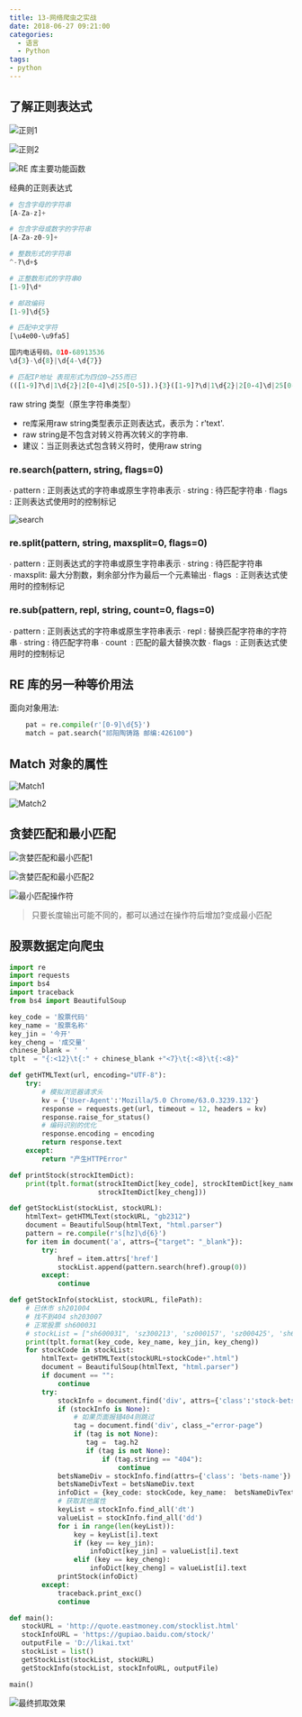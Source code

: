 ```yaml
---
title: 13-网络爬虫之实战
date: 2018-06-27 09:21:00
categories:
  - 语言
  - Python
tags:
- python
---
```


## 了解正则表达式

![正则1](http://likai.test.upcdn.net/%E8%AF%AD%E8%A8%80-Python/13-%E7%BD%91%E7%BB%9C%E7%88%AC%E8%99%AB%E4%B9%8B%E5%AE%9E%E6%88%98/%E6%AD%A3%E5%88%991.png)

![正则2](http://likai.test.upcdn.net/%E8%AF%AD%E8%A8%80-Python/13-%E7%BD%91%E7%BB%9C%E7%88%AC%E8%99%AB%E4%B9%8B%E5%AE%9E%E6%88%98/%E6%AD%A3%E5%88%992.png)

![RE 库主要功能函数](http://likai.test.upcdn.net/%E8%AF%AD%E8%A8%80-Python/13-%E7%BD%91%E7%BB%9C%E7%88%AC%E8%99%AB%E4%B9%8B%E5%AE%9E%E6%88%98/RE%20%E5%BA%93%E4%B8%BB%E8%A6%81%E5%8A%9F%E8%83%BD%E5%87%BD%E6%95%B0.png)

经典的正则表达式

```python
# 包含字母的字符串
[A-Za-z]+

# 包含字母或数字的字符串
[A-Za-z0-9]+

# 整数形式的字符串
^-?\d+$

# 正整数形式的字符串0
[1-9]\d*

# 邮政编码
[1-9]\d{5}

# 匹配中文字符
[\u4e00‐\u9fa5]

国内电话号码，010‐68913536
\d{3}-\d{8}|\d{4-\d{7}}

# 匹配IP地址 表现形式为四位0~255而已
(([1‐9]?\d|1\d{2}|2[0‐4]\d|25[0‐5]).){3}([1‐9]?\d|1\d{2}|2[0‐4]\d|25[0‐5])
```

raw string 类型（原生字符串类型）
* re库采用raw string类型表示正则表达式，表示为：r'text'.
* raw string是不包含对转义符再次转义的字符串.
* 建议：当正则表达式包含转义符时，使用raw string

### re.search(pattern, string, flags=0)

∙ pattern : 正则表达式的字符串或原生字符串表示
∙ string : 待匹配字符串
∙ flags  : 正则表达式使用时的控制标记

![search](http://likai.test.upcdn.net/%E8%AF%AD%E8%A8%80-Python/13-%E7%BD%91%E7%BB%9C%E7%88%AC%E8%99%AB%E4%B9%8B%E5%AE%9E%E6%88%98/search.png)

### re.split(pattern, string, maxsplit=0, flags=0)

∙ pattern : 正则表达式的字符串或原生字符串表示
∙ string : 待匹配字符串
∙ maxsplit: 最大分割数，剩余部分作为最后一个元素输出
∙ flags  : 正则表达式使用时的控制标记

### re.sub(pattern, repl, string, count=0, flags=0)

∙ pattern : 正则表达式的字符串或原生字符串表示
∙ repl : 替换匹配字符串的字符串
∙ string : 待匹配字符串
∙ count  : 匹配的最大替换次数
∙ flags  : 正则表达式使用时的控制标记

## RE 库的另一种等价用法

面向对象用法:

```python
    pat = re.compile(r'[0-9]\d{5}')
    match = pat.search("祁阳陶铸路 邮编:426100")
```

## Match 对象的属性

![Match1](http://likai.test.upcdn.net/%E8%AF%AD%E8%A8%80-Python/13-%E7%BD%91%E7%BB%9C%E7%88%AC%E8%99%AB%E4%B9%8B%E5%AE%9E%E6%88%98/Match1.png)

![Match2](http://likai.test.upcdn.net/%E8%AF%AD%E8%A8%80-Python/13-%E7%BD%91%E7%BB%9C%E7%88%AC%E8%99%AB%E4%B9%8B%E5%AE%9E%E6%88%98/Match2.png)

## 贪婪匹配和最小匹配

![贪婪匹配和最小匹配1](http://likai.test.upcdn.net/%E8%AF%AD%E8%A8%80-Python/13-%E7%BD%91%E7%BB%9C%E7%88%AC%E8%99%AB%E4%B9%8B%E5%AE%9E%E6%88%98/%E8%B4%AA%E5%A9%AA%E5%8C%B9%E9%85%8D%E5%92%8C%E6%9C%80%E5%B0%8F%E5%8C%B9%E9%85%8D1.png)

![贪婪匹配和最小匹配2](http://likai.test.upcdn.net/%E8%AF%AD%E8%A8%80-Python/13-%E7%BD%91%E7%BB%9C%E7%88%AC%E8%99%AB%E4%B9%8B%E5%AE%9E%E6%88%98/%E8%B4%AA%E5%A9%AA%E5%8C%B9%E9%85%8D%E5%92%8C%E6%9C%80%E5%B0%8F%E5%8C%B9%E9%85%8D2.png)

![最小匹配操作符](http://likai.test.upcdn.net/%E8%AF%AD%E8%A8%80-Python/13-%E7%BD%91%E7%BB%9C%E7%88%AC%E8%99%AB%E4%B9%8B%E5%AE%9E%E6%88%98/%E6%9C%80%E5%B0%8F%E5%8C%B9%E9%85%8D%E6%93%8D%E4%BD%9C%E7%AC%A6.png)

> 只要长度输出可能不同的，都可以通过在操作符后增加?变成最小匹配

## 股票数据定向爬虫

```python
import re
import requests
import bs4
import traceback
from bs4 import BeautifulSoup

key_code = '股票代码'
key_name = '股票名称'
key_jin = '今开'
key_cheng = '成交量'
chinese_blank = '　'
tplt  = "{:<12}\t{:" + chinese_blank +"<7}\t{:<8}\t{:<8}"

def getHTMLText(url, encoding="UTF-8"):
    try:
        # 模拟浏览器请求头
        kv = {'User-Agent':'Mozilla/5.0 Chrome/63.0.3239.132'}
        response = requests.get(url, timeout = 12, headers = kv)
        response.raise_for_status()
        # 编码识别的优化
        response.encoding = encoding
        return response.text
    except:
        return "产生HTTPError"

def printStock(strockItemDict):
    print(tplt.format(strockItemDict[key_code], strockItemDict[key_name], strockItemDict[key_jin],\
                      strockItemDict[key_cheng]))

def getStockList(stockList, stockURL):
    htmlText= getHTMLText(stockURL, "gb2312")
    document = BeautifulSoup(htmlText, "html.parser")
    pattern = re.compile(r's[hz]\d{6}')
    for item in document('a', attrs={"target": "_blank"}):
        try:
            href = item.attrs['href']
            stockList.append(pattern.search(href).group(0))
        except:
            continue

def getStockInfo(stockList, stockURL, filePath):
    # 已休市 sh201004
    # 找不到404 sh203007
    # 正常股票 sh600031
    # stockList = ["sh600031", 'sz300213', 'sz000157', 'sz000425', 'sh600380', 'sz300142', 'sh600161']
    print(tplt.format(key_code, key_name, key_jin, key_cheng))
    for stockCode in stockList:
        htmlText= getHTMLText(stockURL+stockCode+".html")
        document = BeautifulSoup(htmlText, "html.parser")
        if document == "":
            continue
        try:
            stockInfo = document.find('div', attrs={'class':'stock-bets'})
            if (stockInfo is None):
                # 如果页面报错404则跳过
                tag = document.find('div', class_="error-page")
                if (tag is not None):
                   tag =  tag.h2
                   if (tag is not None):
                       if (tag.string == "404"):
                           continue
            betsNameDiv = stockInfo.find(attrs={'class': 'bets-name'})
            betsNameDivText = betsNameDiv.text
            infoDict = {key_code: stockCode, key_name:  betsNameDivText.split()[0], key_jin: "--", key_cheng: "--"}
            # 获取其他属性
            keyList = stockInfo.find_all('dt')
            valueList = stockInfo.find_all('dd')
            for i in range(len(keyList)):
                key = keyList[i].text
                if (key == key_jin):
                    infoDict[key_jin] = valueList[i].text
                elif (key == key_cheng):
                    infoDict[key_cheng] = valueList[i].text
            printStock(infoDict)
        except:
            traceback.print_exc()
            continue

def main():
   stockURL = 'http://quote.eastmoney.com/stocklist.html'
   stockInfoURL = 'https://gupiao.baidu.com/stock/'
   outputFile = 'D://likai.txt'
   stockList = list()
   getStockList(stockList, stockURL)
   getStockInfo(stockList, stockInfoURL, outputFile)

main()
```

![最终抓取效果](http://likai.test.upcdn.net/%E8%AF%AD%E8%A8%80-Python/13-%E7%BD%91%E7%BB%9C%E7%88%AC%E8%99%AB%E4%B9%8B%E5%AE%9E%E6%88%98/%E6%95%88%E6%9E%9C.png)
